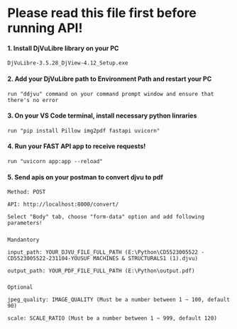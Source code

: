 # Please read this file first before running API!

#### 1. Install DjVuLibre library on your PC

    DjVuLibre-3.5.28_DjView-4.12_Setup.exe

#### 2. Add your DjVuLibre path to Environment Path and restart your PC

    run "ddjvu" command on your command prompt window and ensure that there's no error

#### 3. On your VS Code terminal, install necessary python linraries

    run "pip install Pillow img2pdf fastapi uvicorn"

#### 4. Run your FAST API app to receive requests!

    run "uvicorn app:app --reload"

#### 5. Send apis on your postman to convert djvu to pdf

    Method: POST

    API: http://localhost:8000/convert/

    Select "Body" tab, choose "form-data" option and add following parameters!

##### 
    Mandantory

    input_path: YOUR_DJVU_FILE_FULL_PATH (E:\Python\CD5523005522 - CD5523005522-231104-YOUSUF MACHINES & STRUCTURALS1 (1).djvu)

    output_path: YOUR_PDF_FILE_FULL_PATH (E:\Python\output.pdf)

##### 
    Optional

    jpeg_quality: IMAGE_QUALITY (Must be a number between 1 ~ 100, default 90)

    scale: SCALE_RATIO (Must be a number between 1 ~ 999, default 120)
